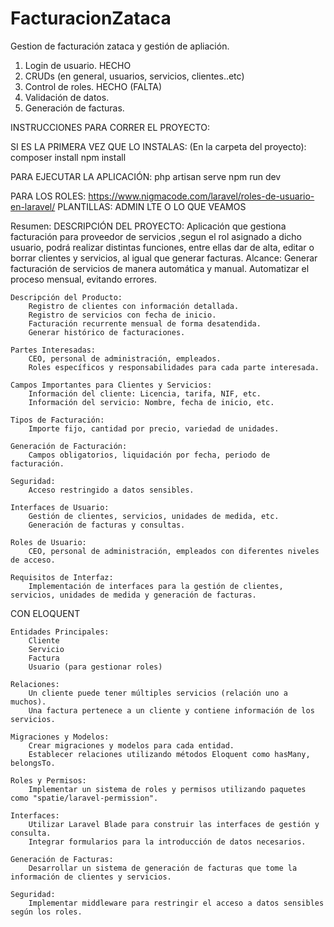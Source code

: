# FacturacionZataca
Gestion de facturación zataca y gestión de apliación.


1. Login de usuario. HECHO
2. CRUDs (en general, usuarios, servicios, clientes..etc)
3. Control de roles. HECHO (FALTA)
4. Validación de datos.
5. Generación de facturas.

INSTRUCCIONES PARA CORRER EL PROYECTO:

SI ES LA PRIMERA VEZ QUE LO INSTALAS: 
(En la carpeta del proyecto): 
composer install
npm install

PARA EJECUTAR LA APLICACIÓN: 
php artisan serve
npm run dev

  PARA LOS ROLES: 
  https://www.nigmacode.com/laravel/roles-de-usuario-en-laravel/
  PLANTILLAS:
  ADMIN LTE O LO QUE VEAMOS

  Resumen: 
   DESCRIPCIÓN DEL PROYECTO:
   Aplicación que gestiona facturación para proveedor de servicios ,segun el rol asignado a dicho usuario, podrá realizar distintas funciones, entre ellas dar de alta, editar o borrar clientes y servicios, al igual que generar facturas.
    Alcance:
        Generar facturación de servicios de manera automática y manual.
        Automatizar el proceso mensual, evitando errores.

    Descripción del Producto:
        Registro de clientes con información detallada.
        Registro de servicios con fecha de inicio.
        Facturación recurrente mensual de forma desatendida.
        Generar histórico de facturaciones.

    Partes Interesadas:
        CEO, personal de administración, empleados.
        Roles específicos y responsabilidades para cada parte interesada.

    Campos Importantes para Clientes y Servicios:
        Información del cliente: Licencia, tarifa, NIF, etc.
        Información del servicio: Nombre, fecha de inicio, etc.

    Tipos de Facturación:
        Importe fijo, cantidad por precio, variedad de unidades.

    Generación de Facturación:
        Campos obligatorios, liquidación por fecha, periodo de facturación.

    Seguridad:
        Acceso restringido a datos sensibles.

    Interfaces de Usuario:
        Gestión de clientes, servicios, unidades de medida, etc.
        Generación de facturas y consultas.

    Roles de Usuario:
        CEO, personal de administración, empleados con diferentes niveles de acceso.

    Requisitos de Interfaz:
        Implementación de interfaces para la gestión de clientes, servicios, unidades de medida y generación de facturas.

CON ELOQUENT

    Entidades Principales:
        Cliente
        Servicio
        Factura
        Usuario (para gestionar roles)

    Relaciones:
        Un cliente puede tener múltiples servicios (relación uno a muchos).
        Una factura pertenece a un cliente y contiene información de los servicios.

    Migraciones y Modelos:
        Crear migraciones y modelos para cada entidad.
        Establecer relaciones utilizando métodos Eloquent como hasMany, belongsTo.

    Roles y Permisos:
        Implementar un sistema de roles y permisos utilizando paquetes como "spatie/laravel-permission".

    Interfaces:
        Utilizar Laravel Blade para construir las interfaces de gestión y consulta.
        Integrar formularios para la introducción de datos necesarios.

    Generación de Facturas:
        Desarrollar un sistema de generación de facturas que tome la información de clientes y servicios.

    Seguridad:
        Implementar middleware para restringir el acceso a datos sensibles según los roles.

  

 
  


